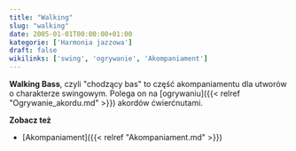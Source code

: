 ```yaml
---
title: "Walking"
slug: "walking"
date: 2005-01-01T00:00:00+01:00
kategorie: ['Harmonia jazzowa']
draft: false
wikilinks: ['swing', 'ogrywanie', 'Akompaniament']
---
```

**Walking Bass**, czyli "chodzący bas" to część akompaniamentu dla
utworów o charakterze swingowym<!-- link nie odnosił się do niczego -->. Polega on na
[ogrywaniu]({{< relref "Ogrywanie_akordu.md" >}}) akordów ćwierćnutami.

**Zobacz też**

  - [Akompaniament]({{< relref "Akompaniament.md" >}})

